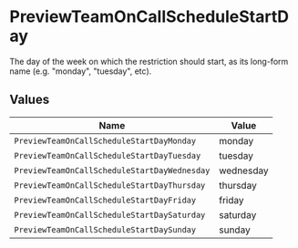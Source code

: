 # PreviewTeamOnCallScheduleStartDay

The day of the week on which the restriction should start, as its long-form name (e.g. "monday", "tuesday", etc).


## Values

| Name                                         | Value                                        |
| -------------------------------------------- | -------------------------------------------- |
| `PreviewTeamOnCallScheduleStartDayMonday`    | monday                                       |
| `PreviewTeamOnCallScheduleStartDayTuesday`   | tuesday                                      |
| `PreviewTeamOnCallScheduleStartDayWednesday` | wednesday                                    |
| `PreviewTeamOnCallScheduleStartDayThursday`  | thursday                                     |
| `PreviewTeamOnCallScheduleStartDayFriday`    | friday                                       |
| `PreviewTeamOnCallScheduleStartDaySaturday`  | saturday                                     |
| `PreviewTeamOnCallScheduleStartDaySunday`    | sunday                                       |